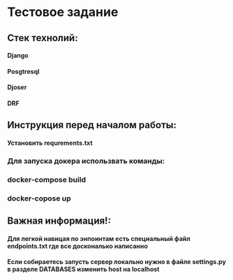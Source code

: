 <h1>Тестовое задание</h1>

<h2>Стек технолий:</h2>
<h4>Django</h4>
<h4>Posgtresql</h4>
<h4>Djoser</h4>
<h4>DRF</h4>


<h2>Инструкция перед началом работы:</h2>
<h4>Установить requrements.txt</h4>
<h3>Для запуска докера использвать команды:</h3>
<h3>docker-compose build</h3>
<h3>docker-copose up</h3>

<h2>Важная информация!:</h2>
<h4>Для легкой навицая по энпоинтам есть специальный файл endpoints.txt где все доскональко написанно</h4>
<h4>Если собираетесь запусть сервер локально нужно в файле settings.py в разделе DATABASES изменить host на localhost</h4>
